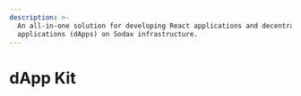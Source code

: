 ```yaml
---
description: >-
  An all-in-one solution for developing React applications and decentralized
  applications (dApps) on Sodax infrastructure.
---
```


# dApp Kit

